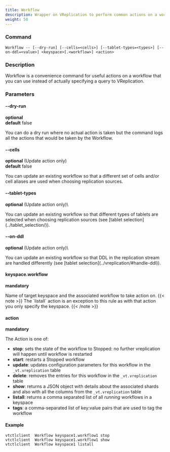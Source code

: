 ```yaml
---
title: Workflow
description: Wrapper on VReplication to perform common actions on a workflow
weight: 50
---
```


### Command

```
Workflow -- [--dry-run] [--cells=<cells>] [--tablet-types=<types>] [--on-ddl=<value>] <keyspace>[.<workflow>] <action>

```

### Description

Workflow is a convenience command for useful actions on a workflow that you can use instead of
actually specifying a query to VReplication.

### Parameters

#### --dry-run
**optional**\
**default** false

<div class="cmd">
You can do a dry run where no actual action is taken but the command logs all the actions that would be taken by the Workflow.
</div>

#### --cells
**optional** (Update action only)\
**default** false

<div class="cmd">
You can update an existing workflow so that a different set of cells and/or cell aliases are used when choosing replication sources.
</div>

#### --tablet-types
**optional** (Update action only)\

<div class="cmd">
You can update an existing workflow so that different types of tablets are selected when choosing replication sources (see [tablet selection](../tablet_selection/)).
</div>

#### --on-ddl
**optional** (Update action only)\

<div class="cmd">
You can update an existing workflow so that DDL in the replication stream are handled differently (see [tablet selection](../vreplication/#handle-ddl)).
</div>

#### keyspace.workflow
**mandatory**

<div class="cmd">
Name of target keyspace and the associated workflow to take action on.
{{< note >}}
The `listall` action is an exception to this rule as with that action you only specify the keyspace.
{{< /note >}}
</div>

#### action
**mandatory**

<div class="cmd">
The Action is one of:

* **stop**: sets the state of the workflow to Stopped: no further vreplication will happen until workflow is restarted
* **start**: restarts a Stopped workflow
* **update**: updates configuration parameters for this workflow in the `_vt.vreplication` table
* **delete**: removes the entries for this workflow in the `_vt.vreplication` table
* **show**: returns a JSON object with details about the associated shards and also with all the columns
    from the `_vt.vreplication` table
* **listall**: returns a comma separated list of all *running* workflows in a keyspace
* **tags**: a comma-separated list of key:value pairs that are used to tag the workflow
</div>

#### Example
```
vtctlclient  Workflow keyspace1.workflow1 stop
vtctlclient  Workflow keyspace1.workflow1 show
vtctlclient  Workflow keyspace1 listall
```
